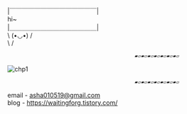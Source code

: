 
|￣￣￣￣￣￣￣￣￣￣￣￣￣￣|   
         hi~   
|＿＿＿＿＿＿＿＿＿＿＿＿＿＿|   
       \ (•◡•) /   
        \     /   




                                            ▰▱▰▱▰▱▰▱▰▱▰▱▰▱


![chp1](https://user-images.githubusercontent.com/102934972/162386506-61560538-1be3-4c15-9bb2-560ebdfa4c5e.png)


                                            ▰▱▰▱▰▱▰▱▰▱▰▱▰▱
                                           
email - asha010519@gmail.com   
blog - https://waitingforg.tistory.com/   

<!--
**hyunnn0105/hyunnn0105** is a ✨ _special_ ✨ repository because its `README.md` (this file) appears on your GitHub profile.

Here are some ideas to get you started:

- 🔭 I’m currently working on ...
- 🌱 I’m currently learning ...
- 👯 I’m looking to collaborate on ...
- 🤔 I’m looking for help with ...
- 💬 Ask me about ...
- 📫 How to reach me: ...
- 😄 Pronouns: ...
- ⚡ Fun fact: ...
-->
